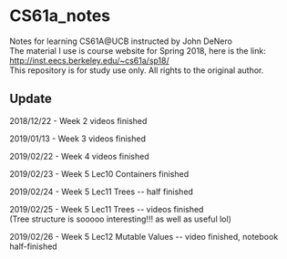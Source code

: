 # CS61a_notes
Notes for learning CS61A@UCB instructed by John DeNero<br>
The material I use is course website for Spring 2018, here is the link: http://inst.eecs.berkeley.edu/~cs61a/sp18/<br>
This repository is for study use only. All rights to the original author.

## Update
2018/12/22 - Week 2 videos finished

2019/01/13 - Week 3 videos finished 

2019/02/22 - Week 4 videos finished

2019/02/23 - Week 5 Lec10 Containers finished

2019/02/24 - Week 5 Lec11 Trees -- half finished

2019/02/25 - Week 5 Lec11 Trees -- videos finished <br> (Tree structure is sooooo interesting!!! as well as useful lol)

2019/02/26 - Week 5 Lec12 Mutable Values -- video finished, notebook half-finished


